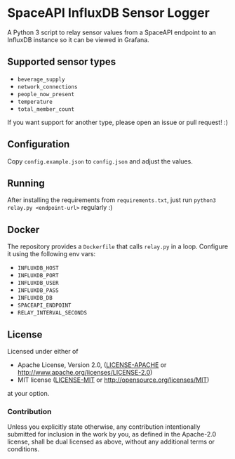 # SpaceAPI InfluxDB Sensor Logger

A Python 3 script to relay sensor values from a SpaceAPI endpoint to an
InfluxDB instance so it can be viewed in Grafana.


## Supported sensor types

- `beverage_supply`
- `network_connections`
- `people_now_present`
- `temperature`
- `total_member_count`

If you want support for another type, please open an issue or pull request! :)


## Configuration

Copy `config.example.json` to `config.json` and adjust the values.


## Running

After installing the requirements from `requirements.txt`, just run `python3
relay.py <endpoint-url>` regularly :)


## Docker

The repository provides a `Dockerfile` that calls `relay.py` in a loop.
Configure it using the following env vars:

- `INFLUXDB_HOST`
- `INFLUXDB_PORT`
- `INFLUXDB_USER`
- `INFLUXDB_PASS`
- `INFLUXDB_DB`
- `SPACEAPI_ENDPOINT`
- `RELAY_INTERVAL_SECONDS`


## License

Licensed under either of

 * Apache License, Version 2.0, ([LICENSE-APACHE](LICENSE-APACHE) or http://www.apache.org/licenses/LICENSE-2.0)
 * MIT license ([LICENSE-MIT](LICENSE-MIT) or http://opensource.org/licenses/MIT)

at your option.


### Contribution

Unless you explicitly state otherwise, any contribution intentionally
submitted for inclusion in the work by you, as defined in the Apache-2.0
license, shall be dual licensed as above, without any additional terms or
conditions.
